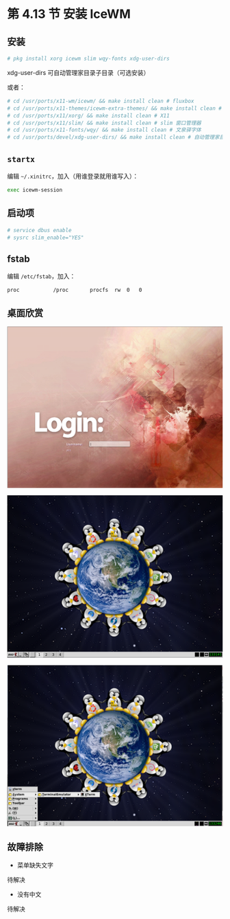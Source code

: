 # 第 4.13 节 安装 IceWM

## 安装

```sh
# pkg install xorg icewm slim wqy-fonts xdg-user-dirs
```

xdg-user-dirs 可自动管理家目录子目录（可选安装）

或者：

```sh
# cd /usr/ports/x11-wm/icewm/ && make install clean # fluxbox
# cd /usr/ports/x11-themes/icewm-extra-themes/ && make install clean # 主题
# cd /usr/ports/x11/xorg/ && make install clean # X11
# cd /usr/ports/x11/slim/ && make install clean # slim 窗口管理器
# cd /usr/ports/x11-fonts/wqy/ && make install clean # 文泉驿字体
# cd /usr/ports/devel/xdg-user-dirs/ && make install clean # 自动管理家目录子目录
```


## `startx`

编辑 `~/.xinitrc`，加入（用谁登录就用谁写入）：

```sh
exec icewm-session
```

## 启动项

```sh
# service dbus enable
# sysrc slim_enable="YES"
```

## fstab

编辑 `/etc/fstab`，加入：

```sh
proc           /proc       procfs  rw  0   0
```


## 桌面欣赏

![FreeBSD 安装 icewm](../.gitbook/assets/fluxbox1.png)

![FreeBSD 安装 icewm](../.gitbook/assets/icewm1.png)

![FreeBSD 安装 icewm](../.gitbook/assets/icewm2.png)

## 故障排除

- 菜单缺失文字

待解决

- 没有中文

待解决
